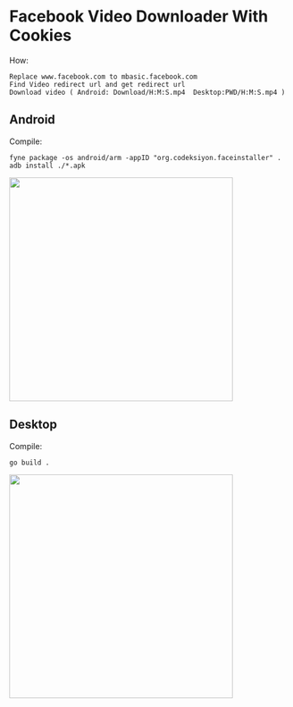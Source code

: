 # Facebook Video Downloader With Cookies

How:

    Replace www.facebook.com to mbasic.facebook.com
    Find Video redirect url and get redirect url
    Download video ( Android: Download/H:M:S.mp4  Desktop:PWD/H:M:S.mp4 )
    

<h2>Android</h2>
Compile:
 
    fyne package -os android/arm -appID "org.codeksiyon.faceinstaller" .
    adb install ./*.apk

<img src="https://github.com/codeksiyon/projects/blob/master/faceVideoInstaller/img/face-android.jpg" height=400>

<h2>Desktop</h2>
Compile:

    go build .
    
<img src="https://github.com/codeksiyon/projects/blob/master/faceVideoInstaller/img/face-desktop.png" height=400>
